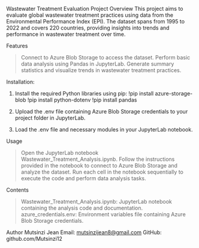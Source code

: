 Wastewater Treatment Evaluation Project
Overview
This project aims to evaluate global wastewater treatment practices using data from the Environmental Performance Index (EPI). The dataset spans from 1995 to 2022 and covers 220 countries, providing insights into trends and performance in wastewater treatment over time.

Features
>Connect to Azure Blob Storage to access the dataset.
>Perform basic data analysis using Pandas in JupyterLab.
>Generate summary statistics and visualize trends in wastewater treatment practices.

Installation:

1. Install the required Python libraries using pip:
   !pip install azure-storage-blob
   !pip install python-dotenv
   !pip install pandas

2. Upload the .env file containing Azure Blob Storage credentials to your project folder in JupyterLab.
3. Load the .env file and necessary modules in your JupyterLab notebook.

Usage
>Open the JupyterLab notebook Wastewater_Treatment_Analysis.ipynb.
>Follow the instructions provided in the notebook to connect to Azure Blob Storage and analyze the dataset.
>Run each cell in the notebook sequentially to execute the code and perform data analysis tasks.

Contents
>Wastewater_Treatment_Analysis.ipynb: JupyterLab notebook containing the analysis code and documentation.
>azure_credentials.env: Environment variables file containing Azure Blob Storage credentials.

Author
Mutsinzi Jean
Email: mutsinzijean8@gmail.com
GitHub: github.com/Mutsinzi12

